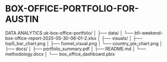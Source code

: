 # BOX-OFFICE-PORTFOLIO-FOR-AUSTIN
DATA ANALYTICS
uk-box-office-portfolio/
│
├── data/
│   └── bfi-weekend-box-office-report-2025-05-30-06-01-2.xlsx
│
├── visuals/
│   ├── top5_bar_chart.png
│   ├── funnel_visual.png
│   └── country_pie_chart.png
│
├── docs/
│   ├── portfolio_summary.pdf
│   ├── README.md
│   └── methodology.docx
│
└── box_office_dashboard.pbix
